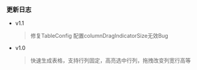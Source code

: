 ### 更新日志
- v1.1
  > 修复TableConfig 配置columnDragIndicatorSize无效Bug
- v1.0
  > 快速生成表格，支持行列固定，高亮选中行列，拖拽改变列宽行高等

